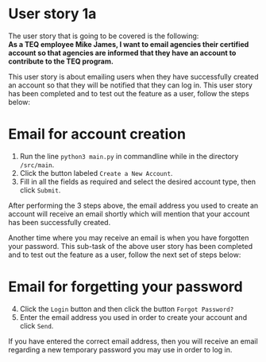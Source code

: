 # User story 1a
The user story that is going to be covered is the following:  
**As a TEQ employee Mike James, I want to email agencies their certified account so that agencies are informed that they have an account to contribute to the TEQ program.**


This user story is about emailing users when they have successfully created an account so that they will be notified that they can log in. This user story has been completed and to test out the feature as a user, follow the steps below:

# Email for account creation
  1. Run the line `python3 main.py` in commandline while in the directory `/src/main`.
  2. Click the button labeled `Create a New Account`.
  3. Fill in all the fields as required and select the desired account type, then click `Submit`.

After performing the 3 steps above, the email address you used to create an account will receive an email shortly which will mention that your account has been successfully created.


Another time where you may receive an email is when you have forgotten your password. This sub-task of the above user story has been completed and to test out the feature as a user, follow the next set of steps below:

# Email for forgetting your password
  4. Click the `Login` button and then click the button `Forgot Password?`
  5. Enter the email address you used in order to create your account and click `Send`.

If you have entered the correct email address, then you will receive an email regarding a new temporary password you may use in order to log in.

